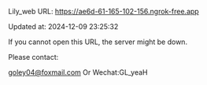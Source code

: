 Lily_web URL: https://ae6d-61-165-102-156.ngrok-free.app

Updated at: 2024-12-09 23:25:32

If you cannot open this URL, the server might be down.

Please contact: 

goley04@foxmail.com Or Wechat:GL_yeaH